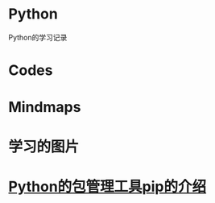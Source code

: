 #  Python
Python的学习记录  
# Codes  
# Mindmaps   
# 学习的图片    
# [Python的包管理工具pip的介绍](https://www.runoob.com/w3cnote/python-pip-install-usage.html)
